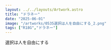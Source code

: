 ```yaml
---
layout: ../../layouts/Artwork.astro
title: "ドラネー"
date: "2025-06-01"
image: "/artworks/0535選択は人を自由にする_2.png"
tags: ["R18G","ドラネー"]
---
```


選択は人を自由にする